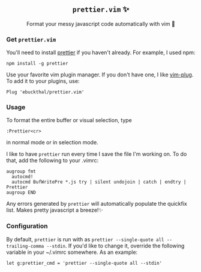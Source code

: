 <p align="center">
  <div align="center"><h2><code>prettier.vim</code> ✨</h2></div>
  <p align="center">Format your messy javascript code automatically with vim 💯</p>
</p>

### Get `prettier.vim`
You'll need to install [prettier](https://github.com/prettier/prettier) if you haven't already. For example, I used npm:
```
npm install -g prettier
```

Use your favorite vim plugin manager. If you don't have one, I like [vim-plug](https://github.com/junegunn/vim-plug).
To add it to your plugins, use:
```
Plug 'ebuckthal/prettier.vim'
```

### Usage
To format the entire buffer or visual selection, type
```
:Prettier<cr>
```
in normal mode or in selection mode.

I like to have `prettier` run every time I save the file I'm working on. To do that, add the following to your .vimrc:
```
augroup fmt
  autocmd!
  autocmd BufWritePre *.js try | silent undojoin | catch | endtry | Prettier 
augroup END
```

Any errors generated by `prettier` will automatically populate the quickfix list. Makes pretty javascript a breeze!✨

### Configuration
By default, `prettier` is run with as `prettier --single-quote all --trailing-comma --stdin`. If you'd like to change it, override the following variable in your ~/.vimrc somewhere. As an example:
```
let g:prettier_cmd = 'prettier --single-quote all --stdin'
```

